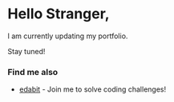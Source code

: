 # Hello Stranger,

I am currently updating my portfolio.  

Stay tuned!

### Find me also
* [edabit](https://edabit.com/user/kob55vscJnud3uRYw) - Join me to solve coding challenges!
